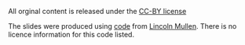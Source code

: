 All orginal content is released under the [CC-BY license](https://creativecommons.org/licenses/by/4.0/)

The slides were produced using [code](https://gist.github.com/lmullen/c3d4c7883f081ed8692a) from [Lincoln Mullen](https://gist.github.com/lmullen). There is no licence information for this code listed. 
